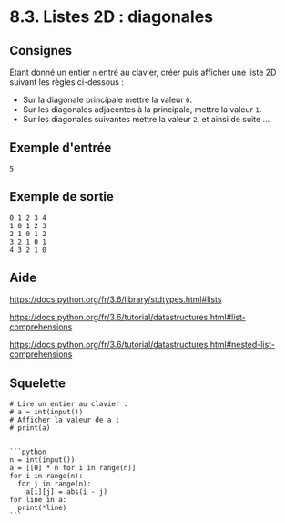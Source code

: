 # 8.3. Listes 2D : diagonales

## Consignes

Étant donné un entier `n` entré au clavier, créer puis afficher une liste 2D suivant les règles ci-dessous :

- Sur la diagonale principale mettre la valeur `0`.
- Sur les diagonales adjacentes à la principale, mettre la valeur `1`.
- Sur les diagonales suivantes mettre la valeur `2`, et ainsi de suite ...

## Exemple d'entrée

```
5
```

## Exemple de sortie

```
0 1 2 3 4
1 0 1 2 3
2 1 0 1 2
3 2 1 0 1
4 3 2 1 0
```

## Aide

https://docs.python.org/fr/3.6/library/stdtypes.html#lists

https://docs.python.org/fr/3.6/tutorial/datastructures.html#list-comprehensions

https://docs.python.org/fr/3.6/tutorial/datastructures.html#nested-list-comprehensions

## Squelette

```{code-cell} python
# Lire un entier au clavier :
# a = int(input())
# Afficher la valeur de a :
# print(a)
```

````{dropdown} Proposition de solution

```python
n = int(input())
a = [[0] * n for i in range(n)]
for i in range(n):
  for j in range(n):
    a[i][j] = abs(i - j)
for line in a:
  print(*line)
```
````
